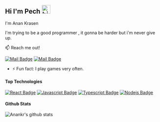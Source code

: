 ## Hi I'm Pech <img src="https://user-images.githubusercontent.com/1303154/88677602-1635ba80-d120-11ea-84d8-d263ba5fc3c0.gif" width="28px" alt="hi">

I'm Anan Krasen 

I'm trying to be a good programmer ,
it gonna be harder but i'm never give up.

:mailbox: Reach me out!

[![Mail Badge](https://img.shields.io/badge/-@anankrr__-e84393?style=flat&labelColor=e84393&logo=instagram&logoColor=white)](https://www.instagram.com/anankrr_) [![Mail Badge](https://img.shields.io/badge/-pechjie3238-c0392b?style=flat&labelColor=c0392b&logo=gmail&logoColor=white)](mailto:pechjie3238@gmail.com)

<!-- TODO: Add last video link -->
- ⚡ Fun fact: I play games very often.

#### Top Technologies

<!-- TODO: Make technologies links takes you to repositories -->

[![React Badge](https://img.shields.io/badge/-React-61DBFB?style=for-the-badge&labelColor=black&logo=react&logoColor=61DBFB)](#) [![Javascript Badge](https://img.shields.io/badge/-Javascript-F0DB4F?style=for-the-badge&labelColor=black&logo=javascript&logoColor=F0DB4F)](#) [![Typescript Badge](https://img.shields.io/badge/-Typescript-007acc?style=for-the-badge&labelColor=black&logo=typescript&logoColor=007acc)](#) [![Nodejs Badge](https://img.shields.io/badge/-Nodejs-3C873A?style=for-the-badge&labelColor=black&logo=node.js&logoColor=3C873A)](#) 
<br >

#### Github Stats

![Anankr's github stats](https://github-readme-stats.vercel.app/api?username=anankr2020s&count_private=true&theme=tokyonight&hide=contribs,prs)

</details>

